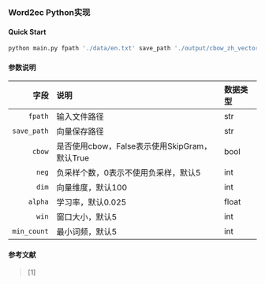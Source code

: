 ### Word2ec Python实现

#### Quick Start
```python
python main.py fpath './data/en.txt' save_path './output/cbow_zh_vectors.txt
```

#### 参数说明

|**字段**|**说明**|**数据类型**|
|---:|:---|:---|
|`fpath`|输入文件路径|str|    
|`save_path`|向量保存路径|str|  
|`cbow`|是否使用cbow，False表示使用SkipGram，默认True|bool|  
|`neg`|负采样个数，0表示不使用负采样，默认5|int|  
|`dim`|向量维度，默认100|int|  
|`alpha`|学习率，默认0.025|float|  
|`win`|窗口大小，默认5|int|  
|`min_count`|最小词频，默认5|int|  

#### 参考文献
> [1] 


    